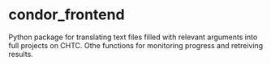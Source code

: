 condor_frontend
===============

Python package for translating text files filled with relevant arguments into full projects on CHTC. Othe functions for monitoring progress and retreiving results.
